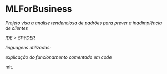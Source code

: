 # MLForBusiness

*Projeto visa a análise tendenciosa de padrões para prever a inadimplência de clientes*

*IDE > SPYDER*

*linguagens utilizadas:*

*explicação do funcionamento comentado em code*

mit.
